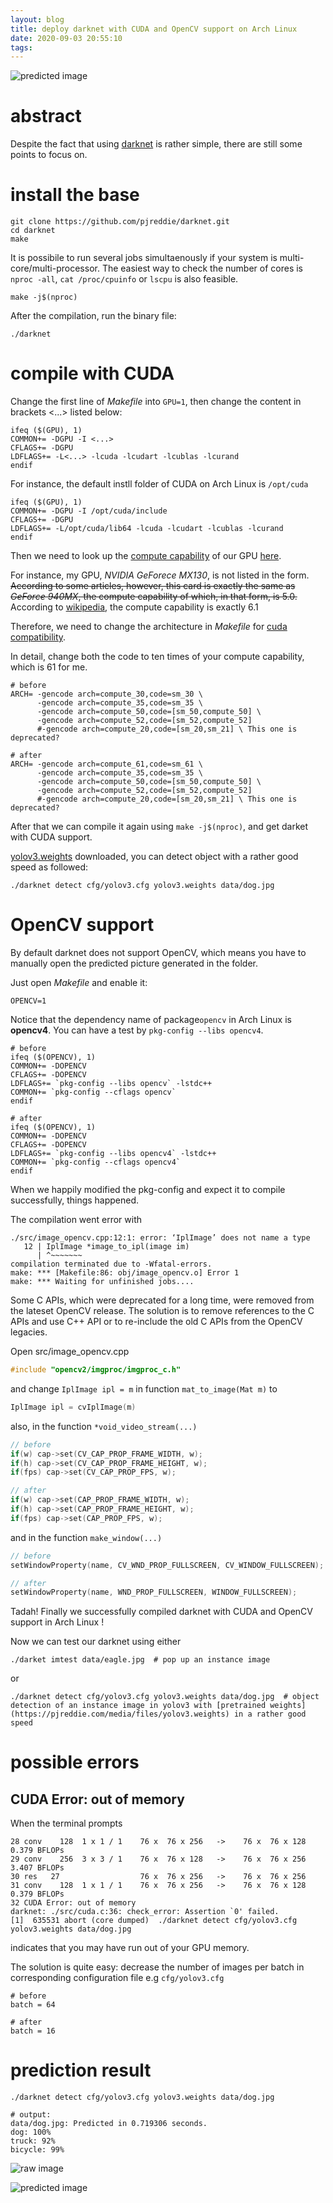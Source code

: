 ```yaml
---
layout: blog
title: deploy darknet with CUDA and OpenCV support on Arch Linux
date: 2020-09-03 20:55:10
tags:
---
```


![predicted image](/images/deploy-darknet-with-CUDA-and-OpenCV-support/predictions.jpg)

# abstract

Despite the fact that using [darknet](https://pjreddie.com/darknet/) is rather simple, there are still some points to focus on.

# install the base

```shell
git clone https://github.com/pjreddie/darknet.git
cd darknet
make
```

It is possibile to run several jobs simultaenously if your system is multi-core/multi-processor. The easiest way to check the number of cores is `nproc -all`, `cat /proc/cpuinfo` or `lscpu` is also feasible.

```shell
make -j$(nproc)
```

After the compilation, run the binary file:

```shell
./darknet
```

# compile with CUDA

Change the first line of *Makefile* into `GPU=1`, then change the content in brackets <...> listed below:

```
ifeq ($(GPU), 1) 
COMMON+= -DGPU -I <...>
CFLAGS+= -DGPU
LDFLAGS+= -L<...> -lcuda -lcudart -lcublas -lcurand
endif
```

For instance, the default instll folder of CUDA on Arch Linux is `/opt/cuda`

```
ifeq ($(GPU), 1) 
COMMON+= -DGPU -I /opt/cuda/include
CFLAGS+= -DGPU
LDFLAGS+= -L/opt/cuda/lib64 -lcuda -lcudart -lcublas -lcurand
endif
```

Then we need to look up the [compute capability](https://docs.nvidia.com/cuda/cuda-c-programming-guide/index.html#compute-capability) of our GPU [here](https://developer.nvidia.com/en/cuda-gpus).

For instance, my GPU, *NVIDIA GeForece MX130*, is not listed in the form. ~~According to some articles, however, this card is exactly the same as *GeForce 940MX*, the compute capability of which, in that form, is 5.0.~~ According to [wikipedia](https://en.wikipedia.org/wiki/CUDA), the compute capability is exactly 6.1

Therefore, we need to change the architecture in *Makefile* for [cuda compatibility](https://docs.nvidia.com/deploy/cuda-compatibility/index.html#toolkit-versioning).

In detail, change both the code to ten times of your compute capability, which is 61 for me.

```
# before
ARCH= -gencode arch=compute_30,code=sm_30 \
      -gencode arch=compute_35,code=sm_35 \
      -gencode arch=compute_50,code=[sm_50,compute_50] \
      -gencode arch=compute_52,code=[sm_52,compute_52]
      #-gencode arch=compute_20,code=[sm_20,sm_21] \ This one is deprecated?

# after
ARCH= -gencode arch=compute_61,code=sm_61 \
      -gencode arch=compute_35,code=sm_35 \
      -gencode arch=compute_50,code=[sm_50,compute_50] \
      -gencode arch=compute_52,code=[sm_52,compute_52]
      #-gencode arch=compute_20,code=[sm_20,sm_21] \ This one is deprecated?

```

After that we can compile it again using `make -j$(nproc)`, and get darket with CUDA support.

[yolov3.weights](https://pjreddie.com/media/files/yolov3.weights) downloaded, you can detect object with a rather good speed as followed:

```shell
./darknet detect cfg/yolov3.cfg yolov3.weights data/dog.jpg
```

# OpenCV support

By default darknet does not support OpenCV, which means you have to manually open the predicted picture generated in the folder.

Just open *Makefile* and enable it:

```
OPENCV=1
```

Notice that the dependency name of package`opencv` in Arch Linux is **opencv4**. You can have a test by `pkg-config --libs opencv4`.

```
# before
ifeq ($(OPENCV), 1) 
COMMON+= -DOPENCV
CFLAGS+= -DOPENCV
LDFLAGS+= `pkg-config --libs opencv` -lstdc++
COMMON+= `pkg-config --cflags opencv`
endif

# after
ifeq ($(OPENCV), 1) 
COMMON+= -DOPENCV
CFLAGS+= -DOPENCV
LDFLAGS+= `pkg-config --libs opencv4` -lstdc++
COMMON+= `pkg-config --cflags opencv4`
endif
```

When we happily modified the pkg-config and expect it to compile successfully, things happened.

The compilation went error with

```
./src/image_opencv.cpp:12:1: error: ‘IplImage’ does not name a type
   12 | IplImage *image_to_ipl(image im)
      | ^~~~~~~~
compilation terminated due to -Wfatal-errors.
make: *** [Makefile:86: obj/image_opencv.o] Error 1
make: *** Waiting for unfinished jobs....
```

Some C APIs, which were deprecated for a long time, were removed from the lateset OpenCV release. The solution is to remove references to the C APIs and use C++ API or to re-include the old C APIs from the OpenCV legacies.

Open src/image_opencv.cpp

```cpp
#include "opencv2/imgproc/imgproc_c.h"
```

and change `IplImage ipl = m` in function `mat_to_image(Mat m)` to
```cpp
IplImage ipl = cvIplImage(m)
```

also, in the function `*void_video_stream(...)`

```cpp
// before
if(w) cap->set(CV_CAP_PROP_FRAME_WIDTH, w);
if(h) cap->set(CV_CAP_PROP_FRAME_HEIGHT, w);
if(fps) cap->set(CV_CAP_PROP_FPS, w);

// after
if(w) cap->set(CAP_PROP_FRAME_WIDTH, w);
if(h) cap->set(CAP_PROP_FRAME_HEIGHT, w);
if(fps) cap->set(CAP_PROP_FPS, w);
```

and in the function `make_window(...)`
```cpp
// before
setWindowProperty(name, CV_WND_PROP_FULLSCREEN, CV_WINDOW_FULLSCREEN);

// after
setWindowProperty(name, WND_PROP_FULLSCREEN, WINDOW_FULLSCREEN);
```

Tadah! Finally we successfully compiled darknet with CUDA and OpenCV support in Arch Linux !

Now we can test our darknet using either

```shell
./darket imtest data/eagle.jpg  # pop up an instance image
```

or

```shell
./darknet detect cfg/yolov3.cfg yolov3.weights data/dog.jpg  # object detection of an instance image in yolov3 with [pretrained weights](https://pjreddie.com/media/files/yolov3.weights) in a rather good speed
```

# possible errors

## CUDA Error: out of memory

When the terminal prompts

```
28 conv    128  1 x 1 / 1    76 x  76 x 256   ->    76 x  76 x 128  0.379 BFLOPs
29 conv    256  3 x 3 / 1    76 x  76 x 128   ->    76 x  76 x 256  3.407 BFLOPs
30 res   27                  76 x  76 x 256   ->    76 x  76 x 256
31 conv    128  1 x 1 / 1    76 x  76 x 256   ->    76 x  76 x 128  0.379 BFLOPs
32 CUDA Error: out of memory
darknet: ./src/cuda.c:36: check_error: Assertion `0' failed.
[1]  635531 abort (core dumped)  ./darknet detect cfg/yolov3.cfg yolov3.weights data/dog.jpg
```

indicates that you may have run out of your GPU memory.

The solution is quite easy: decrease the number of images per batch in corresponding configuration file e.g `cfg/yolov3.cfg`

```
# before
batch = 64

# after
batch = 16
```

# prediction result

```shell
./darknet detect cfg/yolov3.cfg yolov3.weights data/dog.jpg
```

```shell
# output:
data/dog.jpg: Predicted in 0.719306 seconds.
dog: 100%
truck: 92%
bicycle: 99%
```

![raw image](/images/deploy-darknet-with-CUDA-and-OpenCV-support/dog.jpg)

![predicted image](/images/deploy-darknet-with-CUDA-and-OpenCV-support/predictions.jpg)
